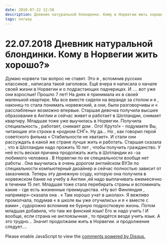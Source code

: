 ```yaml
---
date: 2018-07-22 12:58
description: Дневник натуральной блондинки. Кому в Норвегии жить хорошо?»
tags: norway
---
```

# 22.07.2018 Дневник натуральной блондинки. Кому в Норвегии жить хорошо?»

Думаю норвеги так вопрос не ставят. Это я , вспомнив русских классиков ,  написала такой заголовок. Ещё вчера я написала о начале своей жизни в Норвегии и о подрастающих падчерицах. И .... вот уже они взрослые! Прошло 7 лет!  На днях я принимала их в своей маленькой квартире. Мы все вместе сидели на веранде за столом и я , наконец-то стала понимать  норвежский, а они,  были разговорчивы и « расслаблены» возможно впервые.  Старшая девочка получила высшее образование в Англии и сейчас живет и работает  в Шотландии, снимает квартиру. Младшая тоже  уже выучилась в Норвегии. Получила специальность , работает, снимает  дом . Ого! Круто!»  - подумаете Вы, читающие эти строки в «родном СНГ». Ну да...   Но , как говорил герой советского фильма « Стабильности не хватает». И стали они рассуждать в какой же стране лучше жить и работать. Старшая сказала , что в Шотландии надо прожить 10 лет , чтобы получить гражданство. У неё есть веская причина продолжать жить в Шотландии из -за любимого человека . В Норвегии по ее специальности вообще нет работы . Она выучилась в очень дорогом английском ВУЗе  по специальности компьютерный дизайнер и сейчас полностью зависит от заказчиков. Теперь эту денежную ссуду, которую она получила в норвежском банке  на учебу в Англии ,ей надо выплачивать ежемесячно в течении 15 лет.  Младшая тоже стала перебирать страны и вспоминать какие - где есть жизненные преимущества. «Ну вот Финляндия , например»-сказала она . «     Там хорошо учат в школах».  Я вежливо промолчала, подумав « в школе вы уже отучились» и я « вместе с вами»  , судорожно вспомнив ее бурную подростковую жизнь.  Потом младшая добавила, что там же финский язык! Его ж надо учить !  И вообще, если страна не англоязычная , то придётся везде учить язык. А это трудно...   Значит продолжаем жить в Норвегии.         и  продолжение следует....

<div id="disqus_thread"></div>
<script>
    /**
    *  RECOMMENDED CONFIGURATION VARIABLES: EDIT AND UNCOMMENT THE SECTION BELOW TO INSERT DYNAMIC VALUES FROM YOUR PLATFORM OR CMS.
    *  LEARN WHY DEFINING THESE VARIABLES IS IMPORTANT: https://disqus.com/admin/universalcode/#configuration-variables    */
    /*
    var disqus_config = function () {
    this.page.url = PAGE_URL;  // Replace PAGE_URL with your page's canonical URL variable
    this.page.identifier = PAGE_IDENTIFIER; // Replace PAGE_IDENTIFIER with your page's unique identifier variable
    };
    */
    (function() { // DON'T EDIT BELOW THIS LINE
    var d = document, s = d.createElement('script');
    s.src = 'https://irina-blog-1.disqus.com/embed.js';
    s.setAttribute('data-timestamp', +new Date());
    (d.head || d.body).appendChild(s);
    })();
</script>
<noscript>Please enable JavaScript to view the <a href="https://disqus.com/?ref_noscript">comments powered by Disqus.</a></noscript>
